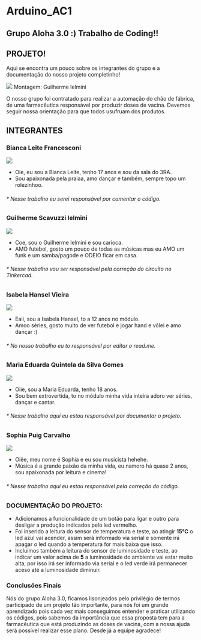 # Arduino_AC1
## Grupo Aloha 3.0 :) Trabalho de Coding!!

## PROJETO!

Aqui se encontra um pouco sobre os integrantes do grupo e a documentação do nosso projeto completinho!

![](https://github.com/Aloha3-0/Arduino_AC1/blob/main/Circuito.jpeg)
Montagem: Guilherme Ielmini

O nosso grupo foi contratado para realizar a automação do chão de fábrica, de uma farmacêutica responsável por produzir doses de vacina.
Devemos seguir nossa orientação para que todos usufruam dos produtos.

## INTEGRANTES

### **Bianca Leite Francesconi**

![](https://github.com/Aloha3-0/Arduino_AC1/blob/main/bianca.jpeg)
  
* Oie, eu sou a Bianca Leite, tenho 17 anos e sou da sala do 3RA.
* Sou apaixonada pela praiaa, amo dançar e também, sempre topo um rolezinhoo. 
###### * Nesse trabalho eu serei responsável por comentar o código.



### **Guilherme Scavuzzi Ielmini**

![](https://github.com/Aloha3-0/Arduino_AC1/blob/main/guilherme.jpeg)

* Coe, sou o Guilherme Ielmini e sou carioca.
* AMO futebol, gosto um pouco de todas as músicas mas eu AMO um funk e um samba/pagode e ODEIO ficar em casa. 
###### * Nesse trabalho vou ser responsável pela correção do circuito no Tinkercad.



### **Isabela Hansel Vieira**

![](https://github.com/Aloha3-0/Arduino_AC1/blob/main/isabela.jpeg)

* Eaii, sou a Isabela Hansel, to a 12 anos no módulo.
* Amoo séries, gosto muito de ver futebol e jogar hand e vôlei e amo dançar :) 
###### * No nosso trabalho eu to responsável por editar o read.me. 



### **Maria Eduarda Quintela da Silva Gomes**

![](https://github.com/Aloha3-0/Arduino_AC1/blob/main/mariaeduarda.jpeg)

* Oiie, sou a Maria Eduarda, tenho 18 anos.
* Sou bem extrovertida, to no módulo minha vida inteira adoro ver séries, dançar e cantar.
###### * Nesse trabalho aqui eu estou responsável por documentar o projeto.



### **Sophia Puig Carvalho**

![](https://github.com/Aloha3-0/Arduino_AC1/blob/main/sophia.jpeg)

* Oiêe, meu nome é Sophia e eu sou musicista hehehe.
* Música é a grande paixão da minha vida, eu namoro há quase 2 anos, sou apaixonada por leitura e cinema! 
###### * Nesse trabalho aqui eu estou responsável pela correção do código.




### DOCUMENTAÇÃO DO PROJETO:

- Adicionamos a funcionalidade de um botão para ligar e outro para desligar a produção indicados pelo led vermelho.
- Foi inserido a leitura do sensor de temperatura e teste, ao atingir **15℃** o led azul vai acender, assim será informado via serial e somente irá apagar o led quando a temperatura for mais baixa que isso.
- Incluímos também a leitura do sensor de luminosidade e teste, ao indicar um valor acima de **5** a luminosidade do ambiente vai estar muito alta, por isso irá ser informado via serial e o led verde irá permanecer aceso até a luminosidade diminuir.

### Conclusões Finais
Nós do grupo Aloha 3.0, ficamos lisonjeados pelo privilégio de termos participado de um projeto tão importante, para nós foi um grande aprendizado pois cada vez mais conseguimos entender e praticar utilizando os códigos, pois sabemos da importância que essa proposta tem para a farmacêutica que está produzindo as doses de vacina, com a nossa ajuda será possível realizar esse plano. Desde já a equipe agradece!

